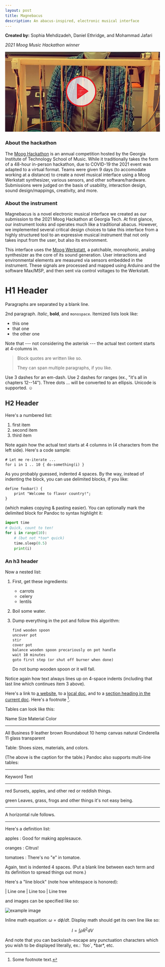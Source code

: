 ```yaml
---
layout: post
title: Magnebacus
description: An abacus-inspired, electronic musical interface
---
```


**Created by:** Sophia Mehdizadeh, Daniel Ethridge, and Mohammad Jafari

*2021 Moog Music Hackathon winner*

[![Magnebacus video](/assets/images/Capture_Magnebacus.JPG)](https://youtu.be/PeHwQo6eCUo)

### About the hackathon ###

The [Moog Hackathon](https://guthman.gatech.edu/moog-hackathon) is an annual competition hosted by the Georgia Institute of Technology School of Music. While it traditionally takes the form of a 48-hour in-person hackathon, due to COVID-19 the 2021 event was adapted to a virtual format. Teams were given 9 days (to accomodate working at a distance) to create a novel musical interface using a Moog Werkstatt synthesizer, various sensors, and other software/hardware. Submissions were judged on the basis of usability, interaction design, sound design/mappings, creativity, and more.

### About the instrument ###

Magnebacus is a novel electronic musical interface we created as our submission to the 2021 Moog Hackathon at Georgia Tech. At first glance, our instrument looks and operates much like a traditional abacus. However, we implemented several critical design choices to take this interface from a highly structured tool to an expressive musical instrument
that not only takes input from the user, but also its environment.

This interface uses the [Moog Werkstatt](https://www.moogmusic.com/products/werkstatt-01-cv-expander), a patchable, monophonic, analog synthesizer as the core of its sound generation. User interactions and environmental elements are measured via sensors embedded in the instrument. These signals are processed and mapped using Arduino and the software Max/MSP, and then sent via control voltages to the Werkstatt.

H1 Header
============

Paragraphs are separated by a blank line.

2nd paragraph. *Italic*, **bold**, and `monospace`. Itemized lists
look like:

  * this one
  * that one
  * the other one

Note that --- not considering the asterisk --- the actual text
content starts at 4-columns in.

> Block quotes are
> written like so.
>
> They can span multiple paragraphs,
> if you like.

Use 3 dashes for an em-dash. Use 2 dashes for ranges (ex., "it's all
in chapters 12--14"). Three dots ... will be converted to an ellipsis.
Unicode is supported. ☺


H2 Header
------------

Here's a numbered list:

 1. first item
 2. second item
 3. third item

Note again how the actual text starts at 4 columns in (4 characters
from the left side). Here's a code sample:

    # Let me re-iterate ...
    for i in 1 .. 10 { do-something(i) }

As you probably guessed, indented 4 spaces. By the way, instead of
indenting the block, you can use delimited blocks, if you like:

~~~
define foobar() {
    print "Welcome to flavor country!";
}
~~~

(which makes copying & pasting easier). You can optionally mark the
delimited block for Pandoc to syntax highlight it:

~~~python
import time
# Quick, count to ten!
for i in range(10):
    # (but not *too* quick)
    time.sleep(0.5)
    print(i)
~~~



### An h3 header ###

Now a nested list:

 1. First, get these ingredients:

      * carrots
      * celery
      * lentils

 2. Boil some water.

 3. Dump everything in the pot and follow
    this algorithm:

        find wooden spoon
        uncover pot
        stir
        cover pot
        balance wooden spoon precariously on pot handle
        wait 10 minutes
        goto first step (or shut off burner when done)

    Do not bump wooden spoon or it will fall.

Notice again how text always lines up on 4-space indents (including
that last line which continues item 3 above).

Here's a link to [a website](http://foo.bar), to a [local
doc](local-doc.html), and to a [section heading in the current
doc](#an-h2-header). Here's a footnote [^1].

[^1]: Some footnote text.

Tables can look like this:

Name           Size  Material      Color
------------- -----  ------------  ------------
All Business      9  leather       brown
Roundabout       10  hemp canvas   natural
Cinderella       11  glass         transparent

Table: Shoes sizes, materials, and colors.

(The above is the caption for the table.) Pandoc also supports
multi-line tables:

--------  -----------------------
Keyword   Text
--------  -----------------------
red       Sunsets, apples, and
          other red or reddish
          things.

green     Leaves, grass, frogs
          and other things it's
          not easy being.
--------  -----------------------

A horizontal rule follows.

***

Here's a definition list:

apples
  : Good for making applesauce.

oranges
  : Citrus!

tomatoes
  : There's no "e" in tomatoe.

Again, text is indented 4 spaces. (Put a blank line between each
term and  its definition to spread things out more.)

Here's a "line block" (note how whitespace is honored):

| Line one
|   Line too
| Line tree

and images can be specified like so:

![example image](example-image.jpg "An exemplary image")

Inline math equation: $\omega = d\phi / dt$. Display
math should get its own line like so:

$$I = \int \rho R^{2} dV$$

And note that you can backslash-escape any punctuation characters
which you wish to be displayed literally, ex.: \`foo\`, \*bar\*, etc.
